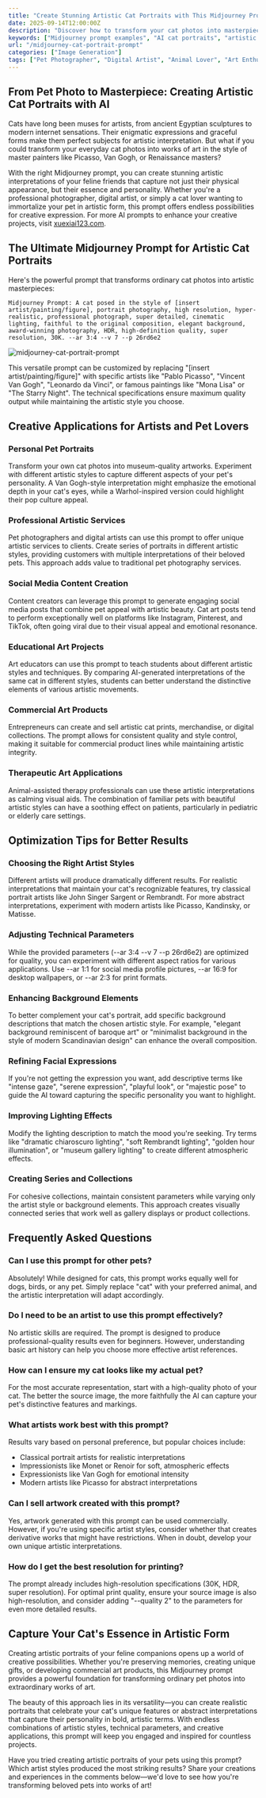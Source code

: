```yaml
---
title: "Create Stunning Artistic Cat Portraits with This Midjourney Prompt"
date: 2025-09-14T12:00:00Z
description: "Discover how to transform your cat photos into masterpiece artworks using this powerful Midjourney prompt. Create portraits in the style of famous artists with hyper-realistic quality."
keywords: ["Midjourney prompt examples", "AI cat portraits", "artistic pet photography", "cat art generation", "AI portrait photography", "famous artist style prompts"]
url: "/midjourney-cat-portrait-prompt"
categories: ["Image Generation"]
tags: ["Pet Photographer", "Digital Artist", "Animal Lover", "Art Enthusiast", "Content Creator", "Social Media Manager"]
---
```


## From Pet Photo to Masterpiece: Creating Artistic Cat Portraits with AI

Cats have long been muses for artists, from ancient Egyptian sculptures to modern internet sensations. Their enigmatic expressions and graceful forms make them perfect subjects for artistic interpretation. But what if you could transform your everyday cat photos into works of art in the style of master painters like Picasso, Van Gogh, or Renaissance masters?

With the right Midjourney prompt, you can create stunning artistic interpretations of your feline friends that capture not just their physical appearance, but their essence and personality. Whether you're a professional photographer, digital artist, or simply a cat lover wanting to immortalize your pet in artistic form, this prompt offers endless possibilities for creative expression. For more AI prompts to enhance your creative projects, visit [xuexiai123.com](https://www.xuexiai123.com/).

## The Ultimate Midjourney Prompt for Artistic Cat Portraits

Here's the powerful prompt that transforms ordinary cat photos into artistic masterpieces:

```
Midjourney Prompt: A cat posed in the style of [insert artist/painting/figure], portrait photography, high resolution, hyper-realistic, professional photograph, super detailed, cinematic lighting, faithful to the original composition, elegant background, award-winning photography, HDR, high-definition quality, super resolution, 30K. --ar 3:4 --v 7 --p 26rd6e2
```

![midjourney-cat-portrait-prompt](https://image.ypplog.cn/midjourney-cat-portrait-prompt.webp)

This versatile prompt can be customized by replacing "[insert artist/painting/figure]" with specific artists like "Pablo Picasso", "Vincent Van Gogh", "Leonardo da Vinci", or famous paintings like "Mona Lisa" or "The Starry Night". The technical specifications ensure maximum quality output while maintaining the artistic style you choose.

## Creative Applications for Artists and Pet Lovers

### Personal Pet Portraits
Transform your own cat photos into museum-quality artworks. Experiment with different artistic styles to capture different aspects of your pet's personality. A Van Gogh-style interpretation might emphasize the emotional depth in your cat's eyes, while a Warhol-inspired version could highlight their pop culture appeal.

### Professional Artistic Services
Pet photographers and digital artists can use this prompt to offer unique artistic services to clients. Create series of portraits in different artistic styles, providing customers with multiple interpretations of their beloved pets. This approach adds value to traditional pet photography services.

### Social Media Content Creation
Content creators can leverage this prompt to generate engaging social media posts that combine pet appeal with artistic beauty. Cat art posts tend to perform exceptionally well on platforms like Instagram, Pinterest, and TikTok, often going viral due to their visual appeal and emotional resonance.

### Educational Art Projects
Art educators can use this prompt to teach students about different artistic styles and techniques. By comparing AI-generated interpretations of the same cat in different styles, students can better understand the distinctive elements of various artistic movements.

### Commercial Art Products
Entrepreneurs can create and sell artistic cat prints, merchandise, or digital collections. The prompt allows for consistent quality and style control, making it suitable for commercial product lines while maintaining artistic integrity.

### Therapeutic Art Applications
Animal-assisted therapy professionals can use these artistic interpretations as calming visual aids. The combination of familiar pets with beautiful artistic styles can have a soothing effect on patients, particularly in pediatric or elderly care settings.

## Optimization Tips for Better Results

### Choosing the Right Artist Styles
Different artists will produce dramatically different results. For realistic interpretations that maintain your cat's recognizable features, try classical portrait artists like John Singer Sargent or Rembrandt. For more abstract interpretations, experiment with modern artists like Picasso, Kandinsky, or Matisse.

### Adjusting Technical Parameters
While the provided parameters (--ar 3:4 --v 7 --p 26rd6e2) are optimized for quality, you can experiment with different aspect ratios for various applications. Use --ar 1:1 for social media profile pictures, --ar 16:9 for desktop wallpapers, or --ar 2:3 for print formats.

### Enhancing Background Elements
To better complement your cat's portrait, add specific background descriptions that match the chosen artistic style. For example, "elegant background reminiscent of baroque art" or "minimalist background in the style of modern Scandinavian design" can enhance the overall composition.

### Refining Facial Expressions
If you're not getting the expression you want, add descriptive terms like "intense gaze", "serene expression", "playful look", or "majestic pose" to guide the AI toward capturing the specific personality you want to highlight.

### Improving Lighting Effects
Modify the lighting description to match the mood you're seeking. Try terms like "dramatic chiaroscuro lighting", "soft Rembrandt lighting", "golden hour illumination", or "museum gallery lighting" to create different atmospheric effects.

### Creating Series and Collections
For cohesive collections, maintain consistent parameters while varying only the artist style or background elements. This approach creates visually connected series that work well as gallery displays or product collections.

## Frequently Asked Questions

### Can I use this prompt for other pets?
Absolutely! While designed for cats, this prompt works equally well for dogs, birds, or any pet. Simply replace "cat" with your preferred animal, and the artistic interpretation will adapt accordingly.

### Do I need to be an artist to use this prompt effectively?
No artistic skills are required. The prompt is designed to produce professional-quality results even for beginners. However, understanding basic art history can help you choose more effective artist references.

### How can I ensure my cat looks like my actual pet?
For the most accurate representation, start with a high-quality photo of your cat. The better the source image, the more faithfully the AI can capture your pet's distinctive features and markings.

### What artists work best with this prompt?
Results vary based on personal preference, but popular choices include:
- Classical portrait artists for realistic interpretations
- Impressionists like Monet or Renoir for soft, atmospheric effects
- Expressionists like Van Gogh for emotional intensity
- Modern artists like Picasso for abstract interpretations

### Can I sell artwork created with this prompt?
Yes, artwork generated with this prompt can be used commercially. However, if you're using specific artist styles, consider whether that creates derivative works that might have restrictions. When in doubt, develop your own unique artistic interpretations.

### How do I get the best resolution for printing?
The prompt already includes high-resolution specifications (30K, HDR, super resolution). For optimal print quality, ensure your source image is also high-resolution, and consider adding "--quality 2" to the parameters for even more detailed results.

## Capture Your Cat's Essence in Artistic Form

Creating artistic portraits of your feline companions opens up a world of creative possibilities. Whether you're preserving memories, creating unique gifts, or developing commercial art products, this Midjourney prompt provides a powerful foundation for transforming ordinary pet photos into extraordinary works of art.

The beauty of this approach lies in its versatility—you can create realistic portraits that celebrate your cat's unique features or abstract interpretations that capture their personality in bold, artistic terms. With endless combinations of artistic styles, technical parameters, and creative applications, this prompt will keep you engaged and inspired for countless projects.

Have you tried creating artistic portraits of your pets using this prompt? Which artist styles produced the most striking results? Share your creations and experiences in the comments below—we'd love to see how you're transforming beloved pets into works of art!